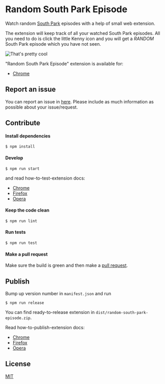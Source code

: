 # Random South Park Episode

Watch random [South Park](https://en.wikipedia.org/wiki/South_Park) episodes with a help of small web extension.

The extension will keep track of all your watched South Park episodes. All you need to do is click the little Kenny icon and you will get a *RANDOM* South Park episode which you have not seen.

![That's pretty cool](http://i.giphy.com/26tP7cDNJUZQy7w3u.gif)

"Random South Park Episode" extension is available for:

- [Chrome](https://chrome.google.com/webstore/detail/random-south-park-episode/gnejpgpadafimefcjbhnglbnfbboakjf)

## Report an issue

You can report an issue in [here](https://github.com/syyfilis/random-south-park-episode/issues/new). Please include as much information as possible about your issue/request.

## Contribute

#### Install dependencies

```
$ npm install
```

#### Develop

```
$ npm run start
```

and read how-to-test-extension docs:

- [Chrome](https://developer.chrome.com/extensions/getstarted#unpacked)
- [Firefox](https://developer.mozilla.org/en-US/Add-ons/WebExtensions/Temporary_Installation_in_Firefox)
- [Opera](https://dev.opera.com/extensions/testing/)

#### Keep the code clean

```
$ npm run lint
```

#### Run tests

```
$ npm run test
```

#### Make a pull request

Make sure the build is green and then make a [pull request](https://github.com/syyfilis/random-south-park-episode/pulls).

## Publish

Bump up version number in `manifest.json` and run

```
$ npm run release
```

You can find ready-to-release extension in `dist/random-south-park-episode.zip`.

Read how-to-publish-extension docs:

- [Chrome](https://developer.chrome.com/extensions/hosting)
- [Firefox](https://developer.mozilla.org/en-US/Add-ons/WebExtensions/Publishing_your_WebExtension)
- [Opera](https://dev.opera.com/extensions/publishing-guidelines/#submit)

## License

[MIT](https://github.com/syyfilis/random-south-park-episode/blob/master/LICENSE)
